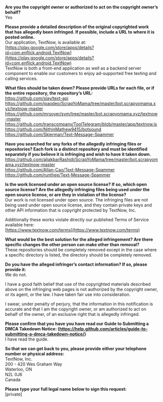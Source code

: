 **Are you the copyright owner or authorized to act on the copyright owner’s behalf?**     
Yes    
    
**Please provide a detailed description of the original copyrighted work that has allegedly been infringed. If possible, include a URL to where it is posted online.**     
Our application, TextNow, is available at:     
[https://play.google.com/store/apps/details?id=com.enflick.android.TextNow](https://play.google.com/store/apps/details?id=com.enflick.android.TextNow)     
TextNow is both a front-end application as well as a backend server component to enable our customers to enjoy ad-supported free texting and calling services.    
    
**What files should be taken down? Please provide URLs for each file, or if the entire repository, the repository’s URL:**     
https://github.com/slay/text-api     
https://github.com/joaodeo/ScrapYoMama/tree/master/bot.scrapyomama.xyz/textnow-master     
https://github.com/mrsoyer/sym/tree/master/bot.scrapyomama.xyz/textnow-master     
https://github.com/transcompany/ToolTelegram/blob/master/app/textnow.js     
https://github.com/NithinMathew9415/botsound     
https://github.com/Skierman/Text-Message-Spammer    
    
**Have you searched for any forks of the allegedly infringing files or repositories? Each fork is a distinct repository and must be identified separately if you believe it is infringing and wish to have it taken down.**     
https://github.com/aliakbarRashidi/ScrapYoMama/tree/master/bot.scrapyomama.xyz/textnow-master     
https://github.com/Allan-Cao/Text-Message-Spammer     
https://github.com/runthee/Text-Message-Spammer    
    
**Is the work licensed under an open source license? If so, which open source license? Are the allegedly infringing files being used under the open source license, or are they in violation of the license?**     
Our work is not licensed under open source. The infringing files are not being used under open source license, and they contain private keys and other API information that is copyright protected by TextNow, Inc.    
    
Additionally these works violate directly our published Terms of Service available here:     
[https://www.textnow.com/terms](https://www.textnow.com/terms)    
    
**What would be the best solution for the alleged infringement? Are there specific changes the other person can make other than removal?**     
These repositories should be completely removed except in the case where a specific directory is listed, the directory should be completely removed.    
    
**Do you have the alleged infringer’s contact information? If so, please provide it:**     
We do not.    
    
I have a good faith belief that use of the copyrighted materials described above on the infringing web pages is not authorized by the copyright owner, or its agent, or the law. I have taken fair use into consideration.    
    
I swear, under penalty of perjury, that the information in this notification is accurate and that I am the copyright owner, or am authorized to act on behalf of the owner, of an exclusive right that is allegedly infringed.    
    
**Please confirm that you have you have read our Guide to Submitting a DMCA Takedown Notice: (https://help.github.com/articles/guide-to-submitting-a-dmca-takedown-notice/)**     
I have read the guide.    
    
**So that we can get back to you, please provide either your telephone number or physical address:**     
TextNow, Inc.     
200 - 420 Wes Graham Way     
Waterloo, ON     
N2L 0J6     
Canada    
    
**Please type your full legal name below to sign this request:**     
[private]    

